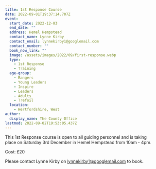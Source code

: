 ```yaml
---
title: 1st Response Course
date: 2022-09-01T19:37:14.707Z
event:
  start_date: 2022-12-03
  end_date: ""
  address: Hemel Hempstead
  contact_name: Lynne Kirby
  contact_email: lynnekirby1@googlemail.com
  contact_number: ""
  book_now_link: ""
  image: /assets/images/2022/09/first-response.webp
  type:
    - 1st Response
    - Training
  age-group:
    - Rangers
    - Young Leaders
    - Inspire
    - Leaders
    - Adults
    - Trefoil
  location:
    - Hertfordshire, West
author:
  display_name: The County Office
lastmod: 2022-09-02T19:53:05.437Z
---
```

This 1st Response course is open to all guiding personnel and is taking place on Saturday 3rd December in Hemel Hempstead from 10am - 4pm.

Cost: £20

Please contact Lynne Kirby on <lynnekirby1@googlemail.com> to book.
